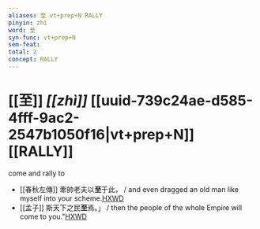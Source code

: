 ```yaml
---
aliases: 至 vt+prep+N RALLY
pinyin: zhì
word: 至
syn-func: vt+prep+N
sem-feat: 
total: 2
concept: RALLY 
---
```

# [[至]] *[[zhì]]*  [[uuid-739c24ae-d585-4fff-9ac2-2547b1050f16|vt+prep+N]] [[RALLY]]
come and rally to
 - [[春秋左傳]] 牽帥老夫以**至**于此， / and even dragged an old man like myself into your scheme.[HXWD](https://hxwd.org/textview.html?location=KR1e0001_tls_009-225a.18)
 - [[孟子]] 斯天下之民**至**焉。」 / then the people of the whole Empire will come to you."[HXWD](https://hxwd.org/textview.html?location=KR1h0001_tls_001-12a.1)